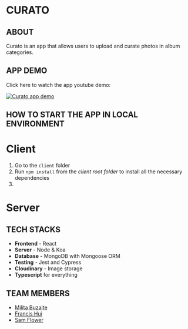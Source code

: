 # CURATO
## ABOUT
Curato is an app that allows users to upload and curate photos in album categories. 

## APP DEMO
Click here to watch the app youtube demo:

[![Curato app demo](https://img.youtube.com/vi/zU-Il07-cL8/0.jpg)](https://www.youtube.com/watch?v=zU-Il07-cL8)

## HOW TO START THE APP IN LOCAL ENVIRONMENT
# Client
1. Go to the ``client`` folder
2. Run ``npm install`` from the *client root folder* to install all the necessary dependencies
3. 

# Server



## TECH STACKS
* **Frontend** - React
* **Server** - Node & Koa
* **Database** - MongoDB with Mongoose ORM
* **Testing** - Jest and Cypress
* **Cloudinary** - Image storage
* **Typescript** for everything

## TEAM MEMBERS
* [Milita Buzaite](https://github.com/militabu)
* [Francis Hui](https://github.com/francisldn)
* [Sam Flower](https://github.com/flowerco)